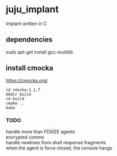 # juju_implant
implant written in C

## dependencies
sudo apt-get install gcc-multilib

## install cmocka

https://cmocka.org/
```
cd cmocka-1.1.7
mkdir build
cd build
cmake ..
make
```


### TODO
handle more than FDSIZE agents  
encrypted comms  
handle newlines from shell response fragments  
when the agent is force closed, the console hangs  

